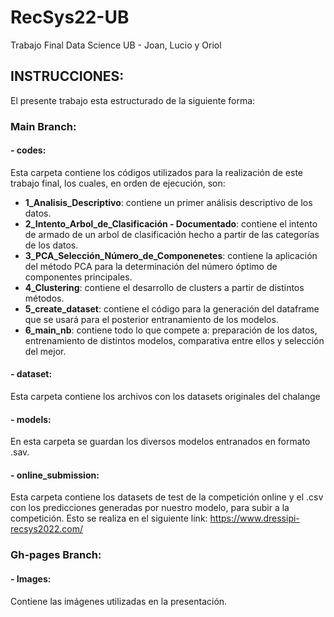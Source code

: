 # RecSys22-UB
Trabajo Final Data Science UB - Joan, Lucio y Oriol


## INSTRUCCIONES:

El presente trabajo esta estructurado de la siguiente forma:

### Main Branch:

#### - codes:

Esta carpeta contiene los códigos utilizados para la realización de este trabajo final, los cuales, en orden de ejecución, son:

* **1_Analisis_Descriptivo**: contiene un primer análisis descriptivo de los datos.
* **2_Intento_Arbol_de_Clasificación - Documentado**: contiene el intento de armado de un arbol de clasificación hecho a partir de las categorías de los datos.
* **3_PCA_Selección_Número_de_Componenetes**: contiene la aplicación del método PCA para la determinación del número óptimo de componentes principales.
* **4_Clustering**: contiene el desarrollo de clusters a partir de distintos métodos.
* **5_create_dataset**: contiene el código para la generación del dataframe que se usará para el posterior entranamiento de los modelos.
* **6_main_nb**: contiene todo lo que compete a: preparación de los datos, entrenamiento de distintos modelos, comparativa entre ellos y selección del mejor. 

#### - dataset:
Esta carpeta contiene los archivos con los datasets originales del chalange

#### - models:
En esta carpeta se guardan los diversos modelos entranados en formato .sav.

#### - online_submission:
Esta carpeta contiene los datasets de test de la competición online y el .csv con los predicciones generadas por nuestro modelo, para subir a la competición.
Esto  se realiza en el siguiente link: https://www.dressipi-recsys2022.com/


### Gh-pages Branch:


#### - Images:
Contiene las imágenes utilizadas en la presentación.




